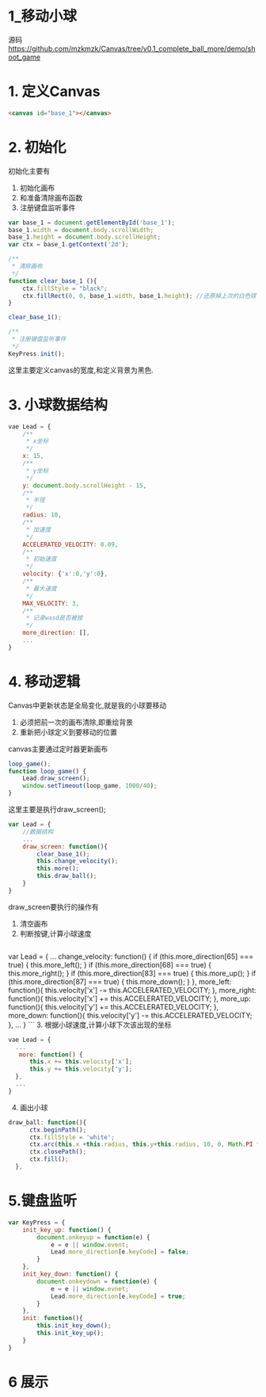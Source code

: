 # 1_移动小球

源码<https://github.com/mzkmzk/Canvas/tree/v0.1_complete_ball_more/demo/shoot_game>

# 1. 定义Canvas
```html
<canvas id="base_1"></canvas>
```
# 2. 初始化

初始化主要有

1. 初始化画布
2. 和准备清除画布函数
3. 注册键盘监听事件

```javascript
var base_1 = document.getElementById('base_1');
base_1.width = document.body.scrollWidth;
base_1.height = document.body.scrollHeight;
var ctx = base_1.getContext('2d');

/**
 * 清除画布
 */
function clear_base_1 (){
    ctx.fillStyle = "black";
    ctx.fillRect(0, 0, base_1.width, base_1.height); //还原掉上次的白色球
}

clear_base_1();

/**
 * 注册键盘监听事件
 */
KeyPress.init();
```

这里主要定义canvas的宽度,和定义背景为黑色.

# 3. 小球数据结构

```javascript
vae Lead = {
    /**
     * x坐标
     */
    x: 15,
    /**
     * y坐标
     */
    y: document.body.scrollHeight - 15,
    /**
     * 半径
     */
    radius: 10,
    /**
     * 加速度
     */
    ACCELERATED_VELOCITY: 0.09,
    /**
     * 初始速度
     */
    velocity: {'x':0,'y':0},
    /**
     * 最大速度
     */
    MAX_VELOCITY: 3,
    /**
     * 记录wasd是否被按
     */
    more_direction: [],
    ...
}
```

# 4. 移动逻辑

Canvas中更新状态是全局变化,就是我的小球要移动

1. 必须把前一次的画布清除,即重绘背景
2. 重新把小球定义到要移动的位置

canvas主要通过定时器更新画布

```javascript
loop_game();
function loop_game() {
    Lead.draw_screen();
    window.setTimeout(loop_game, 1000/40);
}
```

这里主要是执行draw_screen();

```javascript
var Lead = {
    //数据结构
    ...
    draw_screen: function(){
        clear_base_1();
        this.change_velocity();
        this.more();
        this.draw_ball();
    }
}

```

draw_screen要执行的操作有

1. 清空画布
2. 判断按键,计算小球速度
    ```javascript
  var Lead = {
      ...
      change_velocity: function() {
      if (this.more_direction[65] === true) {
          this.more_left();
      }
      if (this.more_direction[68] === true) {
          this.more_right();
      }
      if (this.more_direction[83] === true) {
          this.more_up();
      }
      if (this.more_direction[87] === true) {
          this.more_down();
      }
  },
    more_left: function(){
        this.velocity['x'] -= this.ACCELERATED_VELOCITY;
    },
    more_right: function(){
        this.velocity['x'] += this.ACCELERATED_VELOCITY;
    },
    more_up: function(){
        this.velocity['y'] += this.ACCELERATED_VELOCITY;
    },
    more_down: function(){
        this.velocity['y'] -= this.ACCELERATED_VELOCITY;
    },
        ...
    }
    ```
3. 根据小球速度,计算小球下次该出现的坐标

  ```javascript
  vae Lead = {
    ...
     more: function() {
        this.x += this.velocity['x'];
        this.y += this.velocity['y'];
    },
    ...
  }
  ```
4. 画出小球

  ```javascript
  draw_ball: function(){
        ctx.beginPath();
        ctx.fillStyle = 'white';
        ctx.arc(this.x +this.radius, this.y+this.radius, 10, 0, Math.PI * 2, true);
        ctx.closePath();
        ctx.fill();
    },
  ```

# 5.键盘监听

```javascript
var KeyPress = {
    init_key_up: function() {
        document.onkeyup = function(e) {
            e = e || window.event;
            Lead.more_direction[e.keyCode] = false;
        }
    },
    init_key_down: function() {
        document.onkeydown = function(e) {
            e = e || window.evnet;
            Lead.more_direction[e.keyCode] = true;
        }
    },
    init: function(){
        this.init_key_down();
        this.init_key_up();
    }
}
```

# 6 展示





